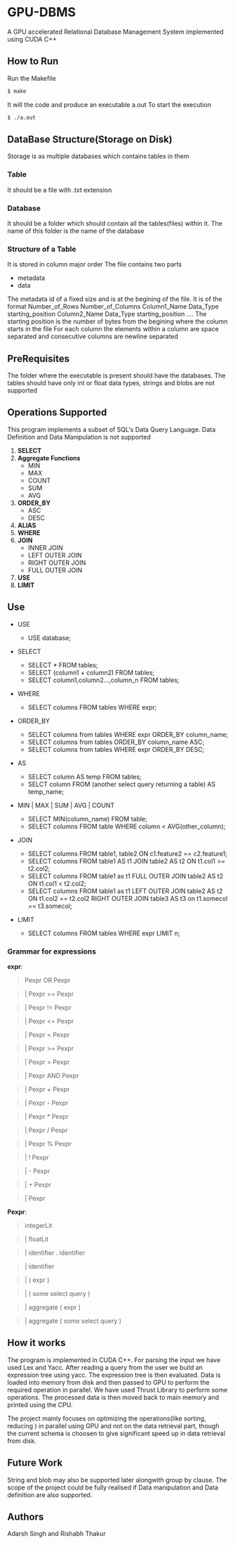 # GPU-DBMS
A GPU accelerated Relational Database Management System implemented using CUDA C++
## How to Run

Run the Makefile
```bash
$ make 
```
It will the code and produce an executable a.out
To start the execution
```bash
$ ./a.out
```
## DataBase Structure(Storage on Disk)

Storage is as multiple databases which contains tables in them
### Table

It should be a file with .txt extension

### Database

It should be a folder which should contain all the tables(files) within it. The name of this folder is the name of the database 

### Structure of a Table

It is stored in column major order
The file contains two parts 
* metadata
* data

The metadata id of a fixed size and is at the begining of the file. It is of the format
Number_of_Rows Number_of_Columns Column1_Name Data_Type starting_position Column2_Name Data_Type starting_position .... 
The starting position is the number of bytes from the begining where the column starts in the file
For each column the elements within a column are space separated and consecutive columns are newline separated

## PreRequisites

The folder where the executable is present should have the databases.
The tables should have only int or float data types, strings and blobs are not supported

## Operations Supported 

This program implements a subset of SQL's Data Query Language. Data Definition and Data Manipulation is not supported

1. **SELECT**
2. **Aggregate Functions**
   * MIN
   * MAX
   * COUNT
   * SUM
   * AVG
3. **ORDER_BY**
   * ASC
   * DESC
4. **ALIAS**
5. **WHERE**
6. **JOIN**
   * INNER JOIN
   * LEFT OUTER JOIN
   * RIGHT OUTER JOIN
   * FULL OUTER JOIN
7. **USE**
8. **LIMIT**
## Use
*   USE

      * USE database;

*  SELECT

     * SELECT * FROM tables;
     * SELECT (column1 + column2) FROM tables;
     * SELECT column1,column2...,column_n FROM tables;

*  WHERE

     * SELECT columns FROM tables WHERE expr;

*  ORDER_BY
  
     * SELECT columns from tables WHERE expr ORDER_BY column_name;
     * SELECT columns from tables ORDER_BY column_name ASC;
     * SELECT columns from tables WHERE expr ORDER_BY DESC;

*   AS
     
     * SELECT column AS temp FROM tables;
     * SELCT column FROM (another select query returning a table) AS temp_name;

*  MIN | MAX | SUM | AVG | COUNT
     
     * SELECT MIN(column_name) FROM table;
     * SELECT columns FROM table WHERE column < AVG(other_column);

* JOIN
     
     * SELECT columns FROM table1, table2 ON c1.feature2 == c2.feature1;
     * SELECT columns FROM table1 AS t1 JOIN table2 AS t2 ON t1.col1 >= t2.col2;
     * SELECT columns FROM table1 as t1 FULL OUTER JOIN table2 AS t2 ON t1.col1 < t2.col2;
     * SELECT columns FROM table1 as t1 LEFT OUTER JOIN table2 AS t2 ON t1.col2 == t2.col2 RIGHT OUTER JOIN table3 AS t3 on t1.somecol == t3.somecol;
* LIMIT
    * SELECT columns FROM tables WHERE expr LIMIT n;
     
### Grammar for expressions
**expr**:

>Pexpr OR Pexpr
 
>|	Pexpr == Pexpr

>|	Pexpr != Pexpr

>|	Pexpr <= Pexpr

>|	Pexpr < Pexpr

>|	Pexpr >= Pexpr

>|	Pexpr > Pexpr

>|	Pexpr AND Pexpr

>|	Pexpr + Pexpr

>|	Pexpr - Pexpr

>|	Pexpr * Pexpr

>|	Pexpr / Pexpr

>|	Pexpr % Pexpr

>|	! Pexpr

>|	- Pexpr

>|	+ Pexpr

>|	Pexpr

**Pexpr**:

>	integerLit

>|	floatLit

>|	identifier . identifier

>|	identifier

>|	( expr )

>|	( some select query )

>|	aggregate ( expr )

>|	aggregate ( some select query )

## How it works
The program is implemented in CUDA C++. For parsing the input we have used Lex and Yacc. After reading a query from the user we build an expression tree using yacc. The expression tree is then evaluated. Data is loaded into memory from disk and then passed to GPU to perform the required operation in parallel. We have used Thrust Library to perform some operations. The processed data is then moved back to main memory and printed using the CPU.

The project mainly focuses on optimizing the operations(like sorting, reducing ) in parallel using GPU and not on the data retrieval part, though the current schema is choosen to give significant speed up in data retrieval from disk.

## Future Work
String and blob may also be supported later alongwith group by clause. The scope of the project could be fully realised if Data manipulation and Data definition are also supported. 

## Authors
Adarsh Singh and Rishabh Thakur
